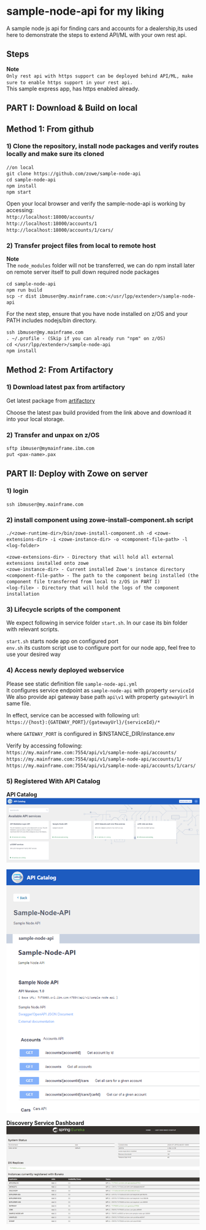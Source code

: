 # sample-node-api for my liking
A sample node js api for finding cars and accounts for a dealership,its used here to demonstrate the steps to extend API/ML with your own rest api.     

## Steps

**Note**  
`Only rest api with https support can be deployed behind API/ML, make sure to enable https support in your rest api.
`   
This sample express app, has https enabled already.    

## PART I: Download & Build on local

## Method 1: From github
### 1) Clone the repository, install node packages  and verify routes locally and make sure its cloned

``` 
//on local
git clone https://github.com/zowe/sample-node-api
cd sample-node-api
npm install
npm start
```

Open your local browser and verify the sample-node-api is working by accessing:     
`http://localhost:18000/accounts/`   
`http://localhost:18000/accounts/1`   
`http://localhost:18000/accounts/1/cars/`   


### 2) Transfer project files from local to remote host

**Note**  
The `node_modules` folder will not be transferred, we can do npm install later on remote server itself to pull down required node packages

```
cd sample-node-api
npm run build
scp -r dist ibmuser@my.mainframe.com:</usr/lpp/extender>/sample-node-api
```

For the next step, ensure that you have node installed on z/OS and your PATH includes nodejs/bin directory.

```
ssh ibmuser@my.mainframe.com
. ~/.profile - (Skip if you can already run "npm" on z/OS)
cd </usr/lpp/extender>/sample-node-api
npm install
```

## Method 2: From Artifactory
### 1) Download latest pax from artifactory
Get latest package from [artifactory](https://zowe.jfrog.io/artifactory/libs-snapshot-local/org/zowe/sample-node-api/1.0.0-SNAPSHOT)

Choose the latest pax build provided from the link above and download it into your local storage.

### 2) Transfer and unpax on z/OS
```
sftp ibmuser@mymainframe.ibm.com
put <pax-name>.pax
```

## PART II: Deploy with Zowe on server

### 1) login
```  
ssh ibmuser@my.mainframe.com       
```

### 2) install component using zowe-install-component.sh script
```
./<zowe-runtime-dir>/bin/zowe-install-component.sh -d <zowe-extensions-dir> -i <zowe-instance-dir> -o <component-file-path> -l <log-folder>
```
```
<zowe-extensions-dir> - Directory that will hold all external extensions installed onto zowe
<zowe-instance-dir> - Current installed Zowe's instance directory
<component-file-path> - The path to the component being installed (the component file transferred from local to z/OS in PART I)
<log-file> - Directory that will hold the logs of the component installation
```

### 3) Lifecycle scripts of the component

We expect following in service folder `start.sh`. In our case its bin folder with relevant scripts.

`start.sh` starts node app on configured port       
`env.sh` its custom script use to configure port for our node app, feel free to use your desired way         

### 4) Access newly deployed webservice

Please see static definition file `sample-node-api.yml`      
It configures service endpoint as `sample-node-api` with property `serviceId`     
We also provide api gateway base path `api\v1` with property `gatewayUrl` in same file.        


In effect, service can be accessed with following url:      
`https://{host}:{GATEWAY_PORT}/{gatewayUrl}/{serviceId}/*`    

where `GATEWAY_PORT` is configured in $INSTANCE_DIR/instance.env      

Verify by accessing following:      
`https://my.mainframe.com:7554/api/v1/sample-node-api/accounts/`            
`https://my.mainframe.com:7554/api/v1/sample-node-api/accounts/1/`            
`https://my.mainframe.com:7554/api/v1/sample-node-api/accounts/1/cars/`              

### 5) Registered With API Catalog

**API Catalog**
![APICatalog_Dashboard](./screenshots/APICatalog_Dashboard.png)

![ApiCatalog_SampleNodeApi_SwaggerDoc](./screenshots/ApiCatalog_SampleNodeApi_SwaggerDoc.png)

**Discovery Service Dashboard**
![DiscoveryService_Dashboard](./screenshots/DiscoveryService_Dashboard.png)

